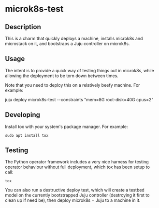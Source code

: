 # microk8s-test

## Description

This is a charm that quickly deploys a machine, installs microk8s and
microstack on it, and bootstraps a Juju controller on microk8s.

## Usage

The intent is to provide a quick way of testing things out in
microk8s, while allowing the deployment to be torn down between times.

Note that you need to deploy this on a relatively beefy machine. For
example:

juju deploy microk8s-test --constraints "mem=8G root-disk=40G cpus=2"


## Developing

Install tox with your system's package manager. For example:

    sudo apt install tox

## Testing

The Python operator framework includes a very nice harness for testing
operator behaviour without full deployment, which tox has been setup
to call:

    tox
    
You can also run a destructive deploy test, which will create a
testbed model on the currently bootstrapped Juju controller
(destroying it first to clean up if need be), then deploy microk8s +
Juju to a machine in it.
